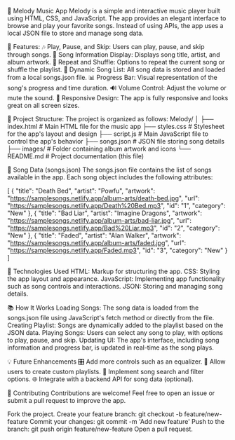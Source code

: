 🎵 Melody Music App
Melody is a simple and interactive music player built using HTML, CSS, and JavaScript. 
The app provides an elegant interface to browse and play your favorite songs. 
Instead of using APIs, the app uses a local JSON file to store and manage song data.

📝 Features:
🎶 Play, Pause, and Skip: Users can play, pause, and skip through songs.
🎵 Song Information Display: Displays song title, artist, and album artwork.
🔄 Repeat and Shuffle: Options to repeat the current song or shuffle the playlist.
📜 Dynamic Song List: All song data is stored and loaded from a local songs.json file.
📊 Progress Bar: Visual representation of the song's progress and time duration.
🔊 Volume Control: Adjust the volume or mute the sound.
📱 Responsive Design: The app is fully responsive and looks great on all screen sizes.

📁 Project Structure:
The project is organized as follows:
Melody/
│
├── index.html            # Main HTML file for the music app
├── styles.css            # Stylesheet for the app's layout and design
├── script.js             # Main JavaScript file to control the app's behavior
├── songs.json            # JSON file storing song details
├── images/               # Folder containing album artwork and icons
└── README.md             # Project documentation (this file)

📜 Song Data (songs.json)
The songs.json file contains the list of songs available in the app. Each song object includes the following attributes:

[
  {
    "title": "Death Bed",
    "artist": "Powfu",
    "artwork": "https://samplesongs.netlify.app/album-arts/death-bed.jpg",
    "url": "https://samplesongs.netlify.app/Death%20Bed.mp3",
    "id": "1",
    "category": "New"
  },
  {
    "title": "Bad Liar",
    "artist": "Imagine Dragons",
    "artwork": "https://samplesongs.netlify.app/album-arts/bad-liar.jpg",
    "url": "https://samplesongs.netlify.app/Bad%20Liar.mp3",
    "id": "2",
    "category": "New"
  },
  {
    "title": "Faded",
    "artist": "Alan Walker",
    "artwork": "https://samplesongs.netlify.app/album-arts/faded.jpg",
    "url": "https://samplesongs.netlify.app/Faded.mp3",
    "id": "3",
    "category": "New"
  }
]

🔧 Technologies Used
HTML: Markup for structuring the app.
CSS: Styling the app layout and appearance.
JavaScript: Implementing app functionality such as song controls and interactions.
JSON: Storing and managing song details.

📚 How It Works
Loading Songs: The song data is loaded from the songs.json file using JavaScript's fetch method or directly from the file.
Creating Playlist: Songs are dynamically added to the playlist based on the JSON data.
Playing Songs: Users can select any song to play, with options to play, pause, and skip.
Updating UI: The app's interface, including song information and progress bar, is updated in real-time as the song plays.

💡 Future Enhancements
🎛️ Add more controls such as an equalizer.
📝 Allow users to create custom playlists.
🔄 Implement song search and filter options.
🌐 Integrate with a backend API for song data (optional).

🤝 Contributing
Contributions are welcome! Feel free to open an issue or submit a pull request to improve the app.

Fork the project.
Create your feature branch: git checkout -b feature/new-feature
Commit your changes: git commit -m 'Add new feature'
Push to the branch: git push origin feature/new-feature
Open a pull request.

